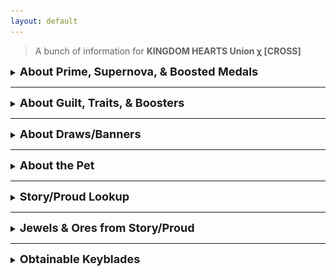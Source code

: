 ```yaml
---
layout: default
---
```


>A bunch of information for **KINGDOM HEARTS Union χ [CROSS]**

<details><summary><strong><font size="4">About Prime, Supernova, & Boosted Medals</font></strong></summary>
  <p />
  text
</details>
<hr />
<details><summary><strong><font size="4">About Guilt, Traits, & Boosters</font></strong></summary>
  
  ### Traits
  When you fuse a Medal onto another Medal that is the exact same, regardless of rarity, you will gain a Trait. A Trait can provide multiple buffs to your medals.
  Available Traits: 
  
  - Affects your Keyblade
  
| Max Gauges +2 | Raises your Gauges by 2 |
| Max HP +800 | Raises the player's HP cap by 800 |
| Poison Resist 20% | Lowers the odds of being put to poisoned by 20% |

  Max Gauges +2 | Raises your Gauges by 2
  Max HP +800 | Raises the player's HP cap by 800
  Poison Resist 20% | Lowers the odds of being put to poisoned by 20%
  Paralysis Resist 20% | Lowers the odds of being put to paralyzed by 20%
  Sleep Resist 20% | Lowers the odds of being put to sleep by 20%
  
  - Affects only the medal
  
  Ground Enemy DEF -60% | Lowers defense of ground enemies by 60%
  Aerial Enemy DEF -60% | Lowers defense of aerial enemies by 60%
  Damage in Raids +40% | Raises damage dealt against Raid Bosses by 40%
  Extra Attack: 40% Power | Deals another attack with 40% the medals power
  STR +1000 | Raises strength by 1,000
  DEF +2000 | Raises defense by 2,000
  
</details>
<hr />
<details><summary><strong><font size="4">About Draws/Banners</font></strong></summary>
  
</details>
<hr />
<details><summary><strong><font size="4">About the Pet</font></strong></summary>
  In Version 2.3.1, we received an update that included a Pet System, a little fluffy companion that you can take on your adventures.
  If you're a newcomer, you can receive your own Pet when you complete Story Quest 14.
  
  With a Pet at yor disposal, you can equip an aditional medal in the "Pet/Spirit Slot", and have Tricks that'll help you out, like Steal, which will increase the dropped amount of items when defeating an enemy.
  You can also name your pet, dress it up, and even combine different species to create abominations.
  
  To change your pets name, tap on the "Name" button.
  
  ### Equiping Another Medal
  When editing your keyblade, press the "Spirit" button at the top to add a 6th medal to your keyblade
  <img src="https://cache.sqex-bridge.jp/img/opTYNuhAv" />
  
  ### Tricks & Costumes
  To access the Pet Menu, tap on your pets icon to the left of your avatar.
  <img src="https://cache.sqex-bridge.jp/img/op6SNWDYc" />
  
  To dress up your pet, tap on the "Outfits" button.
  In here, you can customize your pet to whatever you want.
  <img src="https://cache.sqex-bridge.jp/img/opTRNDcOi" />
  
  To level up your pet, tap on the "Gear" button, and press "Optimize". Keep doing this everytime you get a new medal.
  Your Pet's rank is determined by the total points of the 6 Medals equipped on this screen. 
  When your Pet's rank increases, their damage multiplier (for your 6th slot Medal) will increase and they will also learn a new Trick!
  Medals that have traits give better points than ones without.
  <img src="https://cache.sqex-bridge.jp/img/opTCNPbXJ" />
  
  Your Pet's Tricks will activate in battle after fulfilling certain conditions. These abilities are super helpful, as your Pet will come to your aid and help you in different ways! 
You can confirm your Pet's Tricks on the Main Pet Screen by tapping the Tricks button.

The Medals you use to increase your Pet's rank will not be deleted or used up, so feel free to change them up as you wish. 
  
  List of Tricks:
  - [Rank 2] **Steal I** (Obtains dropped items x2. Has a 50% trigger rate when an enemy drops an item. 1 charge per battle)
  - [Rank 3] **Blast I** (Deals 10,000 damage if an enemy is below 10,000 HP. 1 charge per battle)
  - [Rank 4] **Esuna I** (Cures your status ailments when affected. The statuses are Sleep, Paralysis & Poison)
  - [Rank 5] **HP Recovery I** (Basically Second Chance, which means you'll resurrect if you die. Can be combined with Second Chance, for a total of 2 revives)
  - [Rank 6] **Steal II** (Obtains dropped items x3. Has a 50% trigger rate when an enemy drops an item. 1 charge per battle)
  - [Rank 7] **Poison Boost I** (Deals more poisoned damage to poisoned targets)
  - [Rank 7] **Paralysis Boost I** (Useless?)
  - [Rank 7] **Sleep Boost I** (Keeps targets that are asleep for 3 hits. 2 charges per battle)
  - [Rank 8] **Blast II** (Deals 30,000 damage if an enemy is below 30,000 HP. 1 charge per battle)
  - [Rank 9] **P Attack Boost I** (Raises your Power STR by 1 tier for 1 turn when P-Str is raised. Ignores the max limit. 1 charge per turn)
  - [Rank 9] **S Attack Boost I** (Raises your Speed STR by 1 tier for 1 turn when S-Str is raised. Ignores the max limit. 1 charge per turn)
  - [Rank 9] **M Attack Boost I** (Raises your Magic STR by 1 tier for 1 turn when M-Str is raised. Ignores the max limit. 1 charge per turn)
  - [Rank 10] **Steal III** (Obtains dropped items x4. Has a 50% trigger rate when an enemy drops an item. 1 charge per battle)
  - [Rank 11] **Combo I** (Deals 40% more damage. Has a 25% trigger rate. 6 charges per battle
</details>
<hr />
<details><summary><strong><font size="4">Story/Proud Lookup</font></strong></summary>
  This is a Story/Proud quest lookup, that'll tell you everything you need to know about the quest.
  I still need to do some major edits, This'll be available soontm
</details>
<hr />
<details><summary><strong><font size="4">Jewels & Ores from Story/Proud</font></strong></summary>
  
  ## Story Mode
  <details><summary><strong>Jewels</strong></summary>
  
  ### Data Download (Quest 6)

<img src="../images/Jewel_KHUX.png" width="30" height="30" /> **2,000** Jewels

### Quest 7

<img src="../images/Jewel_KHUX.png" width="30" height="30" /> **1,000** Jewels

<img src="../images/Jewel_KHUX.png" width="30" height="30" /> Total: **3,000**

### Quest 10-50

<img src="../images/Jewel_KHUX.png" width="30" height="30" /> **300** every 5 quests

<img src="../images/Jewel_KHUX.png" width="30" height="30" /> **2,700** altogether

<img src="../images/Jewel_KHUX.png" width="30" height="30" /> Total: **5,700**

### Quest 55-525

<img src="../images/Jewel_KHUX.png" width="30" height="30" /> **150** every 5 quests

<img src="../images/Jewel_KHUX.png" width="30" height="30" /> **14,250** altogether

<img src="../images/Jewel_KHUX.png" width="30" height="30" /> Total: **19,950**

### Quest 530-825

<img src="../images/Jewel_KHUX.png" width="30" height="30" /> **250** every 5 quests

<img src="../images/Jewel_KHUX.png" width="30" height="30" /> **9,500** altogether (excluding irregulars)

<img src="../images/Jewel_KHUX.png" width="30" height="30" /> Total: **28,950**

NOTE: 755 doesn't give jewels

### Irregular Quests after 660

- 664, 667, 672, 674, 709, 712, 719, 722, 732, 734, 754, 757, 777, 784, 787, 794, 797, 802, 807, 812, 814, 824

<img src="../images/Jewel_KHUX.png" width="30" height="30" /> **250** per quest

<img src="../images/Jewel_KHUX.png" width="30" height="30" /> **6,000** altogether

<img src="../images/Jewel_KHUX.png" width="30" height="30" /> Total: **34,700**

</details>

<details><summary><strong>Ores</strong></summary>

### Electrum Ore (Quest 1-300)

- You need Electrum Ore to level up Sleeping Lion, Counterpoint, and Fenrir.
- You only need 100 Electrum Ore to level up each keyblade above to 25+

<img src="../images/Electrum_Ore_KHUX.png" width="30" height="30" /> **1 Electrum Ore** per quest, total of **300 Electrum Ore**

</details>
<hr />

## Proud Mode

<details><summary><strong>Proud+ Jewels</strong></summary>

<img src="../images/Jewel_KHUX.png" width="30" height="30" /> **30** per quest

<img src="../images/Jewel_KHUX.png" width="30" height="30" /> **480** per event

<img src="../images/Jewel_KHUX.png" width="30" height="30" /> **1,440** altogether

</details>

<details><summary><strong>Jewels</strong></summary>

### Quest 5-750

<img src="../images/Jewel_KHUX.png" width="30" height="30" /> **150** per quest

<img src="../images/Jewel_KHUX.png" width="30" height="30" /> **22,500** altogether

</details>

<details><summary><strong>Ores</strong></summary>
  
  ### Dark Matter
- You need Dark Matter to level up Darkgnaw, Missing Ache, Diamond Dust
- You only need 100 Dark Matter to level up each keyblade above to 25+

- You get 2 Dark Matter from every quest as 2 objectives (e.g, Dark Matter, Avatar Coins, Dark Matter)

<img src="../images/Dark_Matter_KHUX.png" width="30" height="30" />Quest 326-450: **250 Dark Matter**

<img src="../images/Dark_Matter_KHUX.png" width="30" height="30" />Quest 476-500: **50 Dark Matter**

</details>

<details><summary><strong>Elemental Gems</strong></summary>

<img src="../images/Power_Gem_KHUX.png" width="30" height="30" />Quest 505-670, 695, 720: **14 Power Gems**

<img src="../images/Speed_Gem_KHUX.png" width="30" height="30" />Quest 510-675, 700, 725: **14 Speed Gems**

<img src="../images/Magic_Gem_KHUX.png" width="30" height="30" />Quest 515-680, 705: **13 Magic Gems**

<img src="../images/Sun_Gem_KHUX.png" width="30" height="30" />Quest 685, 710: **2 Sun Gems**

<img src="../images/Moon_Gem_KHUX.png" width="30" height="30" />Quest 690, 715: **2 Moon Gems**

</details>

</details>

<hr />

<details><summary><strong><font size="4">Obtainable Keyblades</font></strong></summary>
  
## Story Mode

<img src="./images/starlight icon.png" width="30" height="30" /> Starlight is obtained from the **start of your adventure**

<img src="./images/treasure trove icon.png" width="30" height="30" /> Treasure Trove is obtained from **Story Quest 14**

<img src="./images/lady luck icon.png" width="30" height="30" /> Lady Luck is obtained from **Story Quest 24**

<img src="./images/three wishes icon.png" width="30" height="30" /> Three Wishes is obtained from **Story Quest 34**

<img src="./images/olympia icon.png" width="30" height="30" /> Olympia is obtained from **Story Quest 130**

<img src="./images/divine rose icon.png" width="30" height="30" /> Divine Rose is obtained from **Story Quest 433**

<img src="./images/som icon.png" width="30" height="30" /> Stroke of Midnight is obtained from **Story Quest 585**

<img src="./images/fairy stars icon.png" width="30" height="30" /> Fairy Stars is obtained from **Story Quest 683**

<hr />

## Proud Mode

<img src="./images/sleeping lion icon.png" width="30" height="30" /> Sleeping Lion is obtained on **Proud Quest 3**

<img src="./images/counterpoint icon.png" width="30" height="30" /> Counterpoint is obtained on **Proud Quest 103**

<img src="./images/fenrir icon.png" width="30" height="30" /> Fenrir is obtained on **Proud Quest 203**

<img src="./images/darkgnaw icon.png" width="30" height="30" /> Darkgnaw is obtained on **Proud Quest 328**

<img src="./images/missing ache icon.png" width="30" height="30" /> Missing Ache is obtained on **Proud Quest 378**

<img src="./images/diamond dust icon.png" width="30" height="30" /> Diamond Dust is obtained on **Proud Quest 428**

</details>
